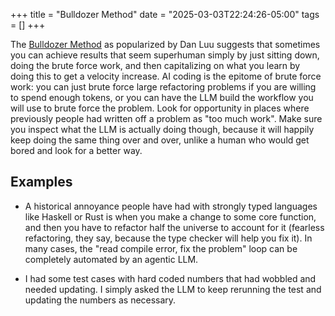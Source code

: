 +++
title = "Bulldozer Method"
date = "2025-03-03T22:24:26-05:00"
tags = []
+++

The [Bulldozer Method](https://x.com/danluu/status/1570298241681616897) as
popularized by Dan Luu suggests that sometimes you can achieve results that
seem superhuman simply by just sitting down, doing the brute force work, and
then capitalizing on what you learn by doing this to get a velocity increase.
AI coding is the epitome of brute force work: you can just brute force large
refactoring problems if you are willing to spend enough tokens, or you can
have the LLM build the workflow you will use to brute force the problem.  Look
for opportunity in places where previously people had written off a problem as
"too much work".  Make sure you inspect what the LLM is actually doing though,
because it will happily keep doing the same thing over and over, unlike a
human who would get bored and look for a better way.

## Examples

- A historical annoyance people have had with strongly typed languages like
  Haskell or Rust is when you make a change to some core function, and then
  you have to refactor half the universe to account for it (fearless
  refactoring, they say, because the type checker will help you fix it).  In
  many cases, the "read compile error, fix the problem" loop can be completely
  automated by an agentic LLM.

- I had some test cases with hard coded numbers that had wobbled and needed
  updating.  I simply asked the LLM to keep rerunning the test and updating
  the numbers as necessary.
